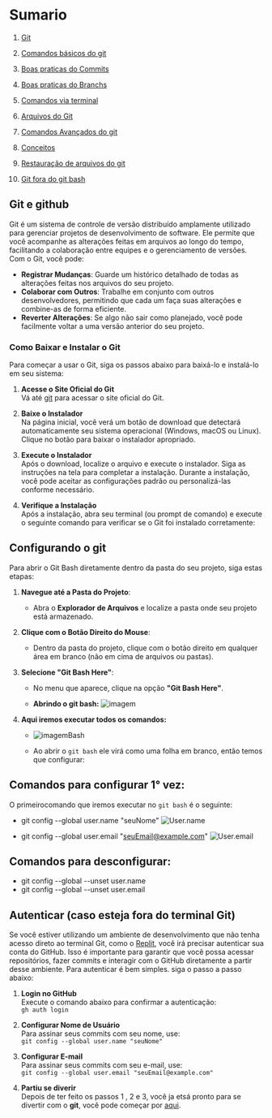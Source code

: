# Sumario

1. [Git](#git-e-github)

2. [Comandos básicos do git](comandos_basicos.md)

3. [Boas praticas do Commits](commits.md)

4. [Boas praticas do Branchs](branchs.md)

5. [Comandos via terminal](terminal.md)

6. [Arquivos do Git](ArquivosGit.md)

7. [Comandos Avançados do git](comandos_avancados.md)

8. [Conceitos](Conceitos.md)

9. [Restauração de arquivos do git](Restaurar.md)

10. [Git fora do git bash](#autenticar-caso-esteja-fora-do-terminal-git)





## Git e github
Git é um sistema de controle de versão distribuído amplamente utilizado para gerenciar projetos de desenvolvimento de software. Ele permite que você acompanhe as alterações feitas em arquivos ao longo do tempo, facilitando a colaboração entre equipes e o gerenciamento de versões. Com o Git, você pode:

- **Registrar Mudanças**: Guarde um histórico detalhado de todas as alterações feitas nos arquivos do seu projeto.
- **Colaborar com Outros**: Trabalhe em conjunto com outros desenvolvedores, permitindo que cada um faça suas alterações e combine-as de forma eficiente.
- **Reverter Alterações**: Se algo não sair como planejado, você pode facilmente voltar a uma versão anterior do seu projeto.

### Como Baixar e Instalar o Git

Para começar a usar o Git, siga os passos abaixo para baixá-lo e instalá-lo em seu sistema:

1. **Acesse o Site Oficial do Git**  
   Vá até [git](https://git-scm.com/) para acessar o site oficial do Git.

2. **Baixe o Instalador**  
   Na página inicial, você verá um botão de download que detectará automaticamente seu sistema operacional (Windows, macOS ou Linux). Clique no botão para baixar o instalador apropriado.

3. **Execute o Instalador**  
   Após o download, localize o arquivo e execute o instalador. Siga as instruções na tela para completar a instalação. Durante a instalação, você pode aceitar as configurações padrão ou personalizá-las conforme necessário.

4. **Verifique a Instalação**  
   Após a instalação, abra seu terminal (ou prompt de comando) e execute o seguinte comando para verificar se o Git foi instalado corretamente:



## Configurando o git

Para abrir o Git Bash diretamente dentro da pasta do seu projeto, siga estas etapas:

1. **Navegue até a Pasta do Projeto**:
   - Abra o **Explorador de Arquivos** e localize a pasta onde seu projeto está armazenado.

2. **Clique com o Botão Direito do Mouse**:
   - Dentro da pasta do projeto, clique com o botão direito em qualquer área em branco (não em cima de arquivos ou pastas).

3. **Selecione "Git Bash Here"**:
   - No menu que aparece, clique na opção **"Git Bash Here"**. 

   - **Abrindo o git bash:** ![imagem](img/img1.png)


4. **Aqui iremos executar todos os comandos:**
   -  ![imagemBash](img/img2.png)

   -  Ao abrir o ```git bash``` ele virá como uma folha em branco, então temos que configurar:

## Comandos para configurar 1° vez:
O primeirocomando que iremos executar no ``git bash`` é o seguinte: 

- git config --global user.name "seuNome"
![User.name](img/img3.png)


- git config --global user.email "seuEmail@example.com"
![User.email](img/img4.png)



## Comandos para desconfigurar:
- git config --global --unset user.name
- git config --global --unset user.email


## Autenticar (caso esteja fora do terminal Git)

Se você estiver utilizando um ambiente de desenvolvimento que não tenha acesso direto ao terminal Git, como o [Replit](https://replit.com/login), você irá precisar autenticar sua conta do GitHub. Isso é importante para garantir que você possa acessar repositórios, fazer commits e interagir com o GitHub diretamente a partir desse ambiente. Para autenticar é bem simples. siga o passo a passo abaixo:


1. **Login no GitHub**  
   Execute o comando abaixo para confirmar a autenticação:  
   `gh auth login`

2. **Configurar Nome de Usuário**  
   Para assinar seus commits com seu nome, use:  
   `git config --global user.name "seuNome"`

3. **Configurar E-mail**  
   Para assinar seus commits com seu e-mail, use:  
   `git config --global user.email "seuEmail@example.com"`

4. **Partiu se diverir**  
   Depois de ter feito os passos 1 , 2 e 3, você ja etsá pronto para se divertir com o **git**, você pode começar por [aqui](comandos_basicos.md).
